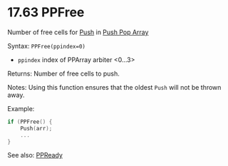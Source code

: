 # 17.63 PPFree 

Number of free cells for [Push](/17-api-native-functions/1760-push.md) in [Push Pop Array](/10-push-pop-arrays.md) 

Syntax: `PPFree(ppindex=0)` 

* `ppindex` index of PPArray arbiter &lt;0...3&gt;

Returns: Number of free cells to push. 

Notes: Using this function ensures that the oldest `Push` will not be thrown away. 

Example: 

```c
if (PPFree() {
    Push(arr);
    ...
} 
```

See also: [PPReady](/17-api-native-functions/1762-ppready.md)


